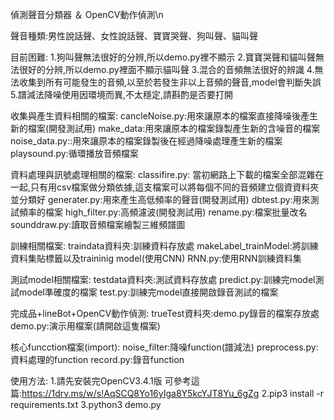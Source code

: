 偵測聲音分類器 ＆ OpenCV動作偵測\n

聲音種類:男性說話聲、女性說話聲、寶寶哭聲、狗叫聲、貓叫聲

目前困難:
1.狗叫聲無法很好的分辨,所以demo.py裡不顯示
2.寶寶哭聲和貓叫聲無法很好的分辨,所以demo.py裡面不顯示貓叫聲
3.混合的音頻無法很好的辨識
4.無法收集到所有可能發生的音頻,以至於若發生非以上音頻的聲音,model會判斷失誤
5.譜減法降噪使用因環境而異,不太穩定,請斟酌是否要打開




收集與產生資料相關的檔案:
cancleNoise.py:用來讓原本的檔案直接降噪後產生新的檔案(開發測試用)
make_data:用來讓原本的檔案錄製產生新的含噪音的檔案
noise_data.py::用來讓原本的檔案錄製後在經過降噪處理產生新的檔案
playsound.py:循環播放音頻檔案




資料處理與訊號處理相關的檔案:
classifire.py: 當初網路上下載的檔案全部混雜在一起,只有用csv檔案做分類依據,這支檔案可以將每個不同的音頻建立個資資料夾並分類好
generater.py:用來產生高低頻率的聲音(開發測試用)
dbtest.py:用來測試頻率的檔案
high_filter.py:高頻濾波(開發測試用)
rename.py:檔案批量改名
sounddraw.py:讀取音頻檔案繪製三維頻譜圖




訓練相關檔案:
traindata資料夾:訓練資料存放處
makeLabel_trainModel:將訓練資料集貼標籤以及traininig model(使用CNN)
RNN.py:使用RNN訓練資料集




測試model相關檔案:
testdata資料夾:測試資料存放處
predict.py:訓練完model測試model準確度的檔案
test.py:訓練完model直接開啟錄音測試的檔案




完成品+lineBot+OpenCV動作偵測:
trueTest資料夾:demo.py錄音的檔案存放處
demo.py:演示用檔案(請開啟這隻檔案)




核心funcction檔案(import):
noise_filter:降噪function(譜減法)
preprocess.py:資料處理的function
record.py:錄音function




使用方法:
1.請先安裝完OpenCV3.4.1版
可參考這篇:https://1drv.ms/w/s!AqSCQ8Yo16yIga8Y5kcYJT8Yu_6gZg
2.pip3 install -r requirements.txt
3.python3 demo.py

